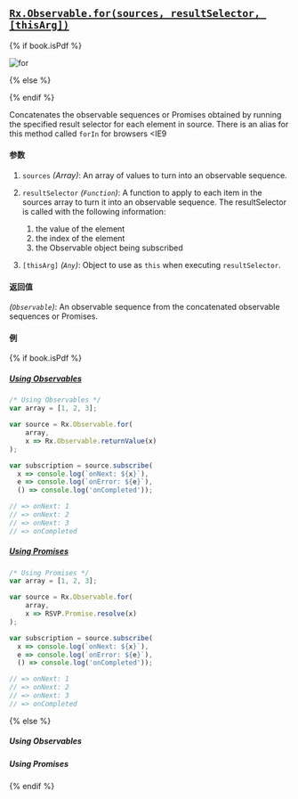 ## [`Rx.Observable.for(sources, resultSelector, [thisArg])`](https://github.com/Reactive-Extensions/RxJS/blob/master/src/core/linq/observable/for.js)

{% if book.isPdf %}

![for](http://reactivex.io/documentation/operators/images/for.png)

{% else %}


{% endif %}

Concatenates the observable sequences or Promises obtained by running the specified result selector for each element in source.
There is an alias for this method called `forIn` for browsers <IE9

#### 参数
1. `sources` *(Array)*: An array of values to turn into an observable sequence.
2. `resultSelector` *(`Function`)*: A function to apply to each item in the sources array to turn it into an observable sequence. The resultSelector is called with the following information:
    1. the value of the element
    2. the index of the element
    3. the Observable object being subscribed

3. `[thisArg]` *(`Any`)*: Object to use as `this` when executing `resultSelector`.

#### 返回值
*(`Observable`)*: An observable sequence from the concatenated observable sequences or Promises.

#### 例

{% if book.isPdf %}

##### [Using Observables](http://jsbin.com/bocec/2/edit?js,console)

```js
/* Using Observables */
var array = [1, 2, 3];

var source = Rx.Observable.for(
    array,
    x => Rx.Observable.returnValue(x)
);

var subscription = source.subscribe(
  x => console.log(`onNext: ${x}`),
  e => console.log(`onError: ${e}`),
  () => console.log('onCompleted'));

// => onNext: 1
// => onNext: 2
// => onNext: 3
// => onCompleted
```

##### [Using Promises](http://jsbin.com/febuc/2/edit?js,console)

```js
/* Using Promises */
var array = [1, 2, 3];

var source = Rx.Observable.for(
    array,
    x => RSVP.Promise.resolve(x)
);

var subscription = source.subscribe(
  x => console.log(`onNext: ${x}`),
  e => console.log(`onError: ${e}`),
  () => console.log('onCompleted'));

// => onNext: 1
// => onNext: 2
// => onNext: 3
// => onCompleted
```

{% else %}

##### Using Observables

[](http://jsbin.com/bocec/2/embed?js,console)

##### Using Promises

[](http://jsbin.com/febuc/2/embed?js,console)

{% endif %}
